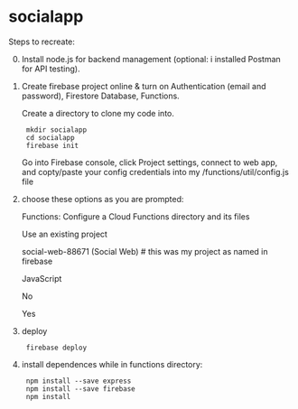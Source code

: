 # socialapp


Steps to recreate: 

0. Install node.js for backend management (optional: i installed Postman for API testing). 

1. Create firebase project online & turn on Authentication (email and password), Firestore Database, Functions. 

    Create a directory to clone my code into.

        mkdir socialapp
        cd socialapp
        firebase init

    Go into Firebase console, click Project settings, connect to web app, and copty/paste your config credentials into my /functions/util/config.js file

2. choose these options as you are prompted:

    Functions: Configure a Cloud Functions directory and its files

    Use an existing project

    social-web-88671 (Social Web) # this was my project as named in firebase

    JavaScript

    No

    Yes

3. deploy

        firebase deploy

4. install dependences while in functions directory:

        npm install --save express
        npm install --save firebase
        npm install 

